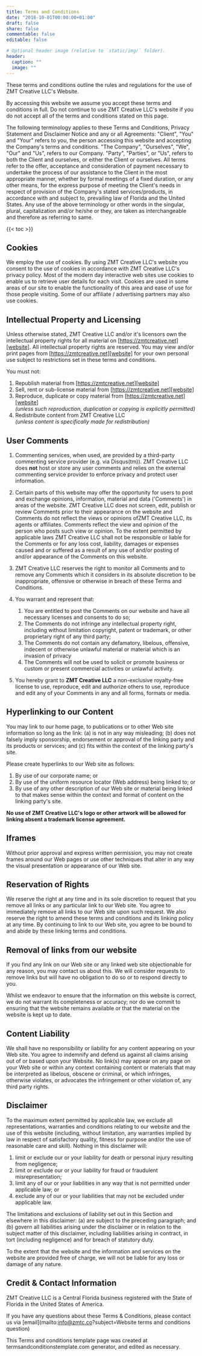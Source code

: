 ```yaml
---
title: Terms and Conditions
date: "2018-10-01T00:00:00+01:00"
draft: false
share: false
commentable: false
editable: false

# Optional header image (relative to `static/img/` folder).
header:
  caption: ""
  image: ""
---
```


These terms and conditions outline the rules and regulations for the use of ZMT&nbsp;Creative&nbsp;LLC's Website.

By accessing this website we assume you accept these terms and conditions in full. Do not continue to use ZMT&nbsp;Creative&nbsp;LLC's website if you do not accept all of the terms and conditions stated on this page.

The following terminology applies to these Terms and Conditions, Privacy Statement and Disclaimer Notice and any or all Agreements: "Client", "You" and "Your" refers to you, the person accessing this website and accepting the Company's terms and conditions. "The Company", "Ourselves", "We", "Our" and "Us", refers to our Company. "Party", "Parties", or "Us", refers to both the Client and ourselves, or either the Client or ourselves. All terms refer to the offer, acceptance and consideration of payment necessary to undertake the process of our assistance to the Client in the most appropriate manner, whether by formal meetings of a fixed duration, or any other means, for the express purpose of meeting the Client's needs in respect of provision of the Company's stated services/products, in accordance with and subject to, prevailing law of Florida and the United States. Any use of the above terminology or other words in the singular, plural, capitalization and/or he/she or they, are taken as interchangeable and therefore as referring to same.
  
{{< toc >}}

## Cookies

We employ the use of cookies. By using ZMT&nbsp;Creative&nbsp;LLC's website you consent to the use of cookies in accordance with ZMT&nbsp;Creative&nbsp;LLC's privacy policy. Most of the modern day interactive web sites use cookies to enable us to retrieve user details for each visit. Cookies are used in some areas of our site to enable the functionality of this area and ease of use for those people visiting. Some of our affiliate / advertising partners may also use cookies.
  
## Intellectual Property and Licensing

Unless otherwise stated, ZMT&nbsp;Creative&nbsp;LLC and/or it's licensors own the intellectual property rights for all material on [https://zmtcreative.net][website]. All intellectual property rights are reserved. You may view and/or print pages from [https://zmtcreative.net][website] for your own personal use subject to restrictions set in these terms and conditions.

You must not:

   1. Republish material from [https://zmtcreative.net][website]
   2. Sell, rent or sub-license material from [https://zmtcreative.net][website]
   3. Reproduce, duplicate or copy material from [https://zmtcreative.net][website]<br>*(unless such reproduction, duplication or copying is explicitly permitted)*
   4. Redistribute content from ZMT&nbsp;Creative&nbsp;LLC<br>*(unless content is specifically made for redistribution)*

## User Comments

1. Commenting services, when used, are provided by a third-party commenting service provider (e.g. via Disqus(tm)). ZMT&nbsp;Creative&nbsp;LLC does **not** host or store any user comments and relies on the external commenting service provider to enforce privacy and protect user information.
1. Certain parts of this website may offer the opportunity for users to post and exchange opinions, information, material and data ('Comments') in areas of the website. ZMT&nbsp;Creative&nbsp;LLC does not screen, edit, publish or review Comments prior to their appearance on the website and Comments do not reflect the views or opinions ofZMT&nbsp;Creative&nbsp;LLC, its agents or affiliates. Comments reflect the view and opinion of the person who posts such view or opinion. To the extent permitted by applicable laws ZMT&nbsp;Creative&nbsp;LLC shall not be responsible or liable for the Comments or for any loss cost, liability, damages or expenses caused and or suffered as a result of any use of and/or posting of and/or appearance of the Comments on this website.
1. ZMT&nbsp;Creative&nbsp;LLC reserves the right to monitor all Comments and to remove any Comments which it considers in its absolute discretion to be inappropriate, offensive or otherwise in breach of these Terms and Conditions.
1. You warrant and represent that:

   1. You are entitled to post the Comments on our website and have all necessary licenses and consents to do so;
   1. The Comments do not infringe any intellectual property right, including without limitation copyright, patent or trademark, or other proprietary right of any third party;
   1. The Comments do not contain any defamatory, libelous, offensive, indecent or otherwise unlawful material or material which is an invasion of privacy
   1. The Comments will not be used to solicit or promote business or custom or present commercial activities or unlawful activity.

1. You hereby grant to **ZMT&nbsp;Creative&nbsp;LLC** a non-exclusive royalty-free license to use, reproduce, edit and authorize others to use, reproduce and edit any of your Comments in any and all forms, formats or media.

## Hyperlinking to our Content

You may link to our home page, to publications or to other Web site information so long as the link: (a) is not in any way misleading; (b) does not falsely imply sponsorship, endorsement or approval of the linking party and its products or services; and \(c) fits within the context of the linking party's site.

Please create hyperlinks to our Web site as follows:

1. By use of our corporate name; or
1. By use of the uniform resource locator (Web address) being linked to; or
1. By use of any other description of our Web site or material being linked to that makes sense within the context and format of content on the linking party's site.

**No use of ZMT&nbsp;Creative&nbsp;LLC's logo or other artwork will be allowed for linking absent a trademark license agreement.**

## Iframes

Without prior approval and express written permission, you may not create frames around our Web pages or use other techniques that alter in any way the visual presentation or appearance of our Web site.

## Reservation of Rights

We reserve the right at any time and in its sole discretion to request that you remove all links or any particular link to our Web site. You agree to immediately remove all links to our Web site upon such request. We also reserve the right to amend these terms and conditions and its linking policy at any time. By continuing to link to our Web site, you agree to be bound to and abide by these linking terms and conditions.

## Removal of links from our website

If you find any link on our Web site or any linked web site objectionable for any reason, you may contact us about this. We will consider requests to remove links but will have no obligation to do so or to respond directly to you.

Whilst we endeavor to ensure that the information on this website is correct, we do not warrant its completeness or accuracy; nor do we commit to ensuring that the website remains available or that the material on the website is kept up to date.

## Content Liability

We shall have no responsibility or liability for any content appearing on your Web site. You agree to indemnify and defend us against all claims arising out of or based upon your Website. No link(s) may appear on any page on your Web site or within any context containing content or materials that may be interpreted as libelous, obscene or criminal, or which infringes, otherwise violates, or advocates the infringement or other violation of, any third party rights.

## Disclaimer

To the maximum extent permitted by applicable law, we exclude all representations, warranties and conditions relating to our website and the use of this website (including, without limitation, any warranties implied by law in respect of satisfactory quality, fitness for purpose and/or the use of reasonable care and skill). Nothing in this disclaimer will:

1. limit or exclude our or your liability for death or personal injury resulting from negligence;
2. limit or exclude our or your liability for fraud or fraudulent misrepresentation;
3. limit any of our or your liabilities in any way that is not permitted under applicable law; or
4. exclude any of our or your liabilities that may not be excluded under applicable law.

The limitations and exclusions of liability set out in this Section and elsewhere in this disclaimer: (a) are subject to the preceding paragraph; and (b) govern all liabilities arising under the disclaimer or in relation to the subject matter of this disclaimer, including liabilities arising in contract, in tort (including negligence) and for breach of statutory duty.

To the extent that the website and the information and services on the website are provided free of charge, we will not be liable for any loss or damage of any nature.</p>

## Credit & Contact Information

ZMT&nbsp;Creative&nbsp;LLC is a Central Florida business registered with the State of Florida in the United States of America.

If you have any questions about these Terms &amp; Conditions, please contact us via [email](mailto:info@zmtc.co?subject=Website terms and conditions question)

This Terms and conditions template page was created at <a style="color:inherit;text-decoration:none;cursor:text;" href="https://termsandconditionstemplate.com">termsandconditionstemplate.com</a> generator, and edited as necessary.


[website]: https://zmtcreative.net/